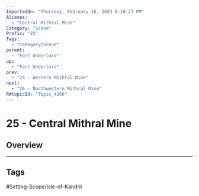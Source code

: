 ```yaml
---
ImportedOn: "Thursday, February 16, 2023 6:10:23 PM"
Aliases:
  - "Central Mithral Mine"
Category: "Scene"
Prefix: "25"
Tags:
  - "Category/Scene"
parent:
  - "Fort Underlord"
up:
  - "Fort Underlord"
prev:
  - "24 - Western Mithral Mine"
next:
  - "26 - Northwestern Mithral Mine"
RWtopicId: "Topic_4266"
---
```

# 25 - Central Mithral Mine
## Overview

---
## Tags
#Setting-Scope/Isle-of-Kandril

